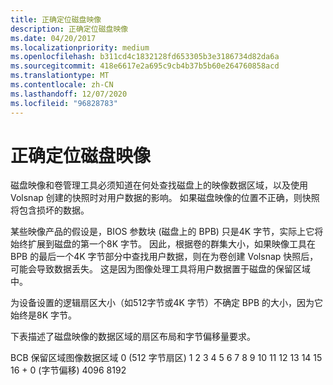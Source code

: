 ```yaml
---
title: 正确定位磁盘映像
description: 正确定位磁盘映像
ms.date: 04/20/2017
ms.localizationpriority: medium
ms.openlocfilehash: b311cd4c1832128fd653305b3e3186734d82da6a
ms.sourcegitcommit: 418e6617e2a695c9cb4b37b5b60e264760858acd
ms.translationtype: MT
ms.contentlocale: zh-CN
ms.lasthandoff: 12/07/2020
ms.locfileid: "96828783"
---
```

# <a name="locating-disk-images-correctly"></a>正确定位磁盘映像


磁盘映像和卷管理工具必须知道在何处查找磁盘上的映像数据区域，以及使用 Volsnap 创建的快照时对用户数据的影响。 如果磁盘映像的位置不正确，则快照将包含损坏的数据。

某些映像产品的假设是，BIOS 参数块 (磁盘上的 BPB) 只是4K 字节，实际上它将始终扩展到磁盘的第一个8K 字节。 因此，根据卷的群集大小，如果映像工具在 BPB 的最后一个4K 字节部分中查找用户数据，则在为卷创建 Volsnap 快照后，可能会导致数据丢失。 这是因为图像处理工具将用户数据置于磁盘的保留区域中。

为设备设置的逻辑扇区大小（如512字节或4K 字节）不确定 BPB 的大小，因为它始终是8K 字节。

下表描述了磁盘映像的数据区域的扇区布局和字节偏移量要求。

BCB 保留区域图像数据区域 0 (512 字节扇区) 1 2 3 4 5 6 7 8 9 10 11 12 13 14 15 16 + 0 (字节偏移) 4096 8192
 

 

 




